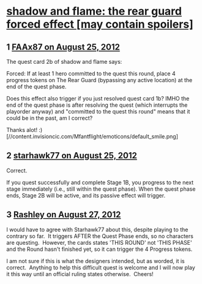 # [shadow and flame: the rear guard forced effect [may contain spoilers]](https://community.fantasyflightgames.com/topic/69893-shadow-and-flame-the-rear-guard-forced-effect-may-contain-spoilers/)

## 1 [FAAx87 on August 25, 2012](https://community.fantasyflightgames.com/topic/69893-shadow-and-flame-the-rear-guard-forced-effect-may-contain-spoilers/?do=findComment&comment=681907)

The quest card 2b of shadow and flame says:

Forced: If at least 1 hero committed to the quest this round, place 4 progress tokens on The Rear Guard (bypassing any active location) at the end of the quest phase.

Does this effect also trigger if you just resolved quest card 1b? IMHO the end of the quest phase is after resolving the quest (which interrupts the playorder anyway) and "committed to the quest this round" means that it could be in the past, am I correct?

Thanks alot! :) [//content.invisioncic.com/Mfantflight/emoticons/default_smile.png]

## 2 [starhawk77 on August 25, 2012](https://community.fantasyflightgames.com/topic/69893-shadow-and-flame-the-rear-guard-forced-effect-may-contain-spoilers/?do=findComment&comment=681919)

Correct.

If you quest successfully and complete Stage 1B, you progress to the next stage immediately (i.e., still within the quest phase). When the quest phase ends, Stage 2B will be active, and its passive effect will trigger. 

## 3 [Rashley on August 27, 2012](https://community.fantasyflightgames.com/topic/69893-shadow-and-flame-the-rear-guard-forced-effect-may-contain-spoilers/?do=findComment&comment=682832)

I would have to agree with Starhawk77 about this, despite playing to the contrary so far.  It triggers AFTER the Quest Phase ends, so no characters are questing.  However, the cards states 'THIS ROUND' not 'THIS PHASE' and the Round hasn't finished yet, so it can trigger the 4 Progress tokens.

I am not sure if this is what the designers intended, but as worded, it is correct.  Anything to help this difficult quest is welcome and I will now play it this way until an official ruling states otherwise.  Cheers!

